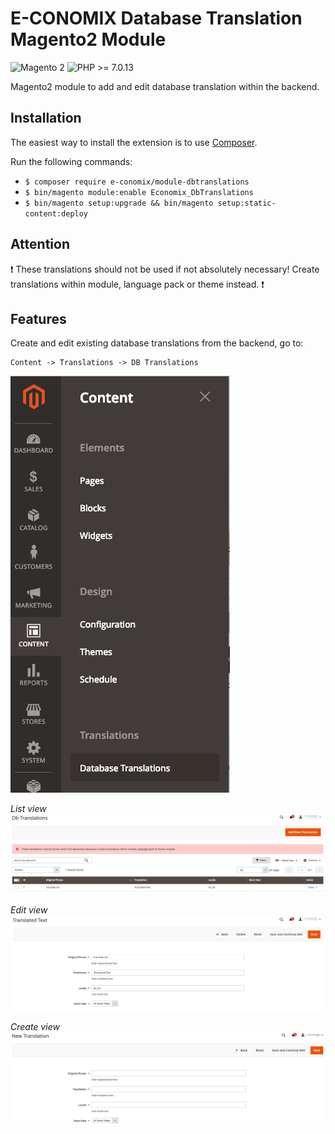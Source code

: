 E-CONOMIX Database Translation Magento2 Module
============
 
 ![Magento 2](https://img.shields.io/badge/Magento-%3E=2.2-blue.svg)
 ![PHP >= 7.0.13](https://img.shields.io/badge/PHP-%3E=7.0.13-green.svg)
 
Magento2 module to add and edit database translation within the backend.

Installation
------------

The easiest way to install the extension is to use [Composer](https://getcomposer.org/).

Run the following commands:

- ```$ composer require e-conomix/module-dbtranslations```
- ```$ bin/magento module:enable Economix_DbTranslations```
- ```$ bin/magento setup:upgrade && bin/magento setup:static-content:deploy```

Attention
-----------
:exclamation: These translations should not be used if not absolutely necessary! Create translations within module, language pack or theme instead. :exclamation:

Features
------------

Create and edit existing database translations from the backend, go to:

    Content -> Translations -> DB Translations
    
![alt translation menu entry](docs/images/menu_entry.png)

*List view*
![alt translation list view](docs/images/list.png)

*Edit view*
![alt translation edit view](docs/images/edit.png)

*Create view*
![alt translation create view](docs/images/create.png)